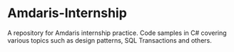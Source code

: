 # Amdaris-Internship
A repository for Amdaris internship practice. Code samples in C# covering various topics such as design patterns, SQL Transactions and others. 
